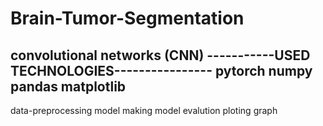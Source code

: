 # Brain-Tumor-Segmentation
convolutional networks (CNN)
-----------USED TECHNOLOGIES----------------
pytorch
numpy
pandas
matplotlib
--------------------------------------------
data-preprocessing
model making
model evalution
ploting graph
